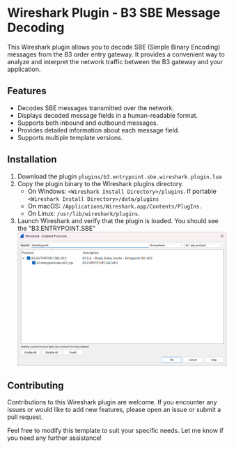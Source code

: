 # Wireshark Plugin - B3 SBE Message Decoding
This Wireshark plugin allows you to decode SBE (Simple Binary Encoding) messages from the B3 order entry gateway. It provides a convenient way to analyze and interpret the network traffic between the B3 gateway and your application.

## Features
- Decodes SBE messages transmitted over the network.
- Displays decoded message fields in a human-readable format.
- Supports both inbound and outbound messages.
- Provides detailed information about each message field.
- Supports multiple template versions.

## Installation
1. Download the plugin `plugins/b3.entrypoint.sbe.wireshark.plugin.lua`
2. Copy the plugin binary to the Wireshark plugins directory.
    - On Windows: `<Wireshark Install Directory>/plugins`. If portable `<Wireshark Install Directory>/data/plugins`
    - On macOS: `/Applications/Wireshark.app/Contents/PlugIns`.
    - On Linux: `/usr/lib/wireshark/plugins`.
3. Launch Wireshark and verify that the plugin is loaded. You should see the "B3.ENTRYPOINT.SBE" 
![analyze_menu.png](img/analyze_menu.png)

## Contributing
Contributions to this Wireshark plugin are welcome. If you encounter any issues or would like to add new features, please open an issue or submit a pull request.

Feel free to modify this template to suit your specific needs. Let me know if you need any further assistance!
